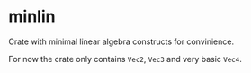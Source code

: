# minlin
Crate with minimal linear algebra constructs for convinience.

For now the crate only contains `Vec2`, `Vec3` and very basic `Vec4`.
